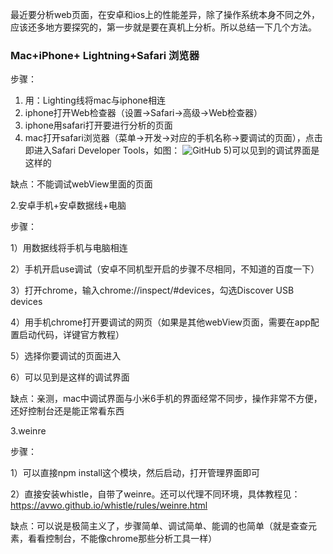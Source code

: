 最近要分析web页面，在安卓和ios上的性能差异，除了操作系统本身不同之外，应该还多地方要探究的，第一步就是要在真机上分析。所以总结一下几个方法。

### Mac+iPhone+ Lightning+Safari 浏览器

步骤：

1. 用：Lighting线将mac与iphone相连
2. iphone打开Web检查器（设置->Safari->高级->Web检查器）
3. iphone用safari打开要进行分析的页面
4. mac打开safari浏览器（菜单->开发->对应的手机名称->要调试的页面），点击即进入Safari Developer Tools，如图：
![GitHub](https://raw.githubusercontent.com/LuckyWinty/blog/master/images/module.png)
5)可以见到的调试界面是这样的



 

缺点：不能调试webView里面的页面

 

2.安卓手机+安卓数据线+电脑

步骤：

1）用数据线将手机与电脑相连

2）手机开启use调试（安卓不同机型开启的步骤不尽相同，不知道的百度一下）

3）打开chrome，输入chrome://inspect/#devices，勾选Discover USB devices

4）用手机chrome打开要调试的网页（如果是其他webView页面，需要在app配置启动代码，详键官方教程）

5）选择你要调试的页面进入



6）可以见到是这样的调试界面



缺点：亲测，mac中调试界面与小米6手机的界面经常不同步，操作非常不方便，还好控制台还是能正常看东西

3.weinre

步骤：

1）可以直接npm install这个模块，然后启动，打开管理界面即可

2）直接安装whistle，自带了weinre。还可以代理不同环境，具体教程见：https://avwo.github.io/whistle/rules/weinre.html



 

缺点：可以说是极简主义了，步骤简单、调试简单、能调的也简单（就是查查元素，看看控制台，不能像chrome那些分析工具一样） 

 